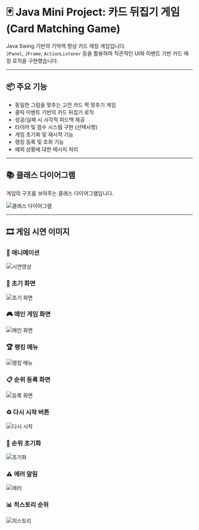 # 🃏 Java Mini Project: 카드 뒤집기 게임 (Card Matching Game)

Java Swing 기반의 기억력 향상 카드 매칭 게임입니다.  
`JPanel`, `JFrame`, `ActionListener` 등을 활용하여 직관적인 UI와 이벤트 기반 카드 매칭 로직을 구현했습니다.

---

## 📦 주요 기능

- 동일한 그림을 맞추는 고전 카드 짝 맞추기 게임
- 클릭 이벤트 기반의 카드 뒤집기 로직
- 성공/실패 시 시각적 피드백 제공
- 타이머 및 점수 시스템 구현 (선택사항)
- 게임 초기화 및 재시작 기능
- 랭킹 등록 및 조회 기능
- 예외 상황에 대한 메시지 처리

---

## 📚 클래스 다이어그램

게임의 구조를 보여주는 클래스 다이어그램입니다.

![클래스 다이어그램](https://github.com/jjh-8249/java_mini_project/blob/main/src/MemoryCard/images/Class_Diagram.png?raw=true)

---

## 🎞️ 게임 시연 이미지

### 🔄 애니메이션

![시연영상](https://github.com/jjh-8249/java_mini_project/blob/main/src/MemoryCard/images/Animation.gif?raw=true)

### 🏁 초기 화면

![초기 화면](https://github.com/jjh-8249/java_mini_project/blob/main/src/MemoryCard/images/Initial_screen.png?raw=true)

### 🎮 메인 게임 화면

![메인 화면](https://github.com/jjh-8249/java_mini_project/blob/main/src/MemoryCard/images/Main.png?raw=true)

### 🏆 랭킹 메뉴

![랭킹 메뉴](https://github.com/jjh-8249/java_mini_project/blob/main/src/MemoryCard/images/Ranking_menu.png?raw=true)

### 📋 순위 등록 화면

![등록 화면](https://github.com/jjh-8249/java_mini_project/blob/main/src/MemoryCard/images/Registration.png?raw=true)

### ♻️ 다시 시작 버튼

![다시 시작](https://github.com/jjh-8249/java_mini_project/blob/main/src/MemoryCard/images/Re-start.png?raw=true)

### 🧹 순위 초기화

![초기화](https://github.com/jjh-8249/java_mini_project/blob/main/src/MemoryCard/images/Reset_ranking.png?raw=true)

### ⚠️ 에러 알림

![에러](https://github.com/jjh-8249/java_mini_project/blob/main/src/MemoryCard/images/Error.png?raw=true)

### 📊 히스토리 순위

![히스토리](https://github.com/jjh-8249/java_mini_project/blob/main/src/MemoryCard/images/Historical_rankings.png?raw=true)

